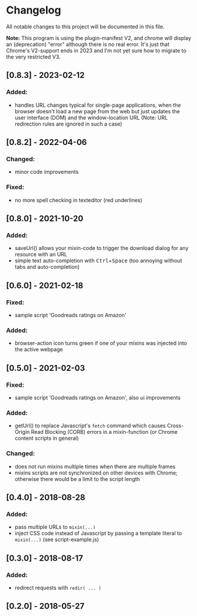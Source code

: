 # Changelog

All notable changes to this project will be documented in this file.

**Note:**
This program is using the plugin-manifest V2,
and chrome will display an (deprecation) "error" although there is no real error.
It's just that Chrome's V2-support ends in 2023 and I'm not yet sure how to migrate to the very restricted V3.


## [0.8.3] - 2023-02-12
### Added:
- handles URL changes typical for single-page applications, 
  when the browser doesn't load a new page from the web
  but just updates the user interface (DOM) and the window-location URL
  (Note: URL redirection rules are ignored in such a case)


## [0.8.2] - 2022-04-06
### Changed:
- minor code improvements
### Fixed:
- no more spell checking in texteditor (red underlines)


## [0.8.0] - 2021-10-20
### Added:
- saveUrl() allows your mixin-code to trigger the download dialog for any resource with an URL
- simple text auto-completion with <kbd>Ctrl</kbd>+<kbd>Space</kbd> (too annoying without tabs and auto-completion)


## [0.6.0] - 2021-02-18
### Fixed:
- sample script 'Goodreads ratings on Amazon'

### Added:
- browser-action icon turns green if one of your mixins was injected into the active webpage


## [0.5.0] - 2021-02-03
### Fixed:
- sample script 'Goodreads ratings on Amazon', also ui improvements

### Added:
- getUrl() to replace Javascript's `fetch` command which causes Cross-Origin Read Blocking (CORB) errors in a mixin-function 
	(or Chrome content scripts in general)

### Changed:
- does not run mixins multiple times when there are multiple frames
- mixins scripts are not synchronized on other devices with Chrome; 
	otherwise there would be a limit to the script length


## [0.4.0] - 2018-08-28
### Added:

- pass multiple URLs to `mixin(...)`
- inject CSS code instead of Javascript by passing a template literal to `mixin(...)`
  (see script-example.js)


## [0.3.0] - 2018-08-17
### Added:

- redirect requests with `redir( ... )`


## [0.2.0] - 2018-05-27


